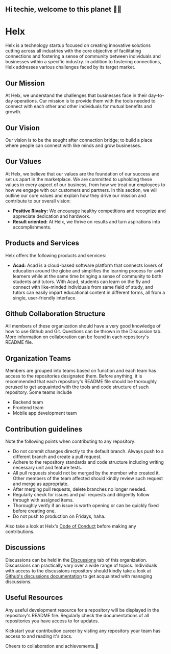 ## Hi techie, welcome to this planet 👩‍💻
# Helx

Helx is a technology startup focused on creating innovative solutions cutting across all industries with the core objective of facilitating connections and fostering a sense of community between individuals and businesses within a specific industry. In addition to fostering connections, Helx addresses various challenges faced by its target market.

## Our Mission
At Helx, we understand the challenges that businesses face in their day-to-day operations. Our mission is to provide them with the tools needed to connect with each other and other individuals for mutual benefits and growth.

## Our Vision
Our vision is to be the sought after connection bridge; to build a place where people can connect with like minds and grow businesses.

## Our Values
At Helx, we believe that our values are the foundation of our success and set us apart in the marketplace. We are committed to upholding these values in every aspect of our business, from how we treat our employees to how we engage with our customers and partners. In this section, we will outline our core values and explain how they drive our mission and contribute to our overall vision:

- **Positive Rivalry:** We encourage healthy competitions and recognize and appreciate dedication and hardwork.
- **Result oriented:** At Helx, we thrive on results and turn aspirations into accomplishments.

## Products and Services
Helx offers the following products and services:
- **Acad:** Acad is a cloud-based software platform that connects lovers of education around the globe and simplifies the learning process for avid learners while at the same time bringing a sense of community to both students and tutors. With Acad, students can learn on the fly and connect with like-minded individuals from same field of study, and tutors can easily impart educational content in different forms, all from a single, user-friendly interface.

## Github Collaboration Structure
 All members of these organization should have a very good knowledge of how to use Github and Git. Questions can be thrown in the Discussion tab. More information on collaboration can be found in each repository's README file.

## Organization Teams
Members are grouped into teams based on function and each team has access to the repositories designated them. Before anything, it is recommended that each repository's README file should be thoroughly perused to get acquainted with the tools and code structure of such repository. Some teams include
- Backend team
- Frontend team
- Mobile app development team

## Contribution guidelines
Note the following points when contributing to any repository:
- Do not commit changes directly to the default branch. Always push to a different branch and create a pull request.
- Adhere to the repository standards and code structure including writing necessary unit and feature tests.
- All pull requests should not be merged by the member who created it. Other members of the team affected should kindly review such request and merge as appropriate.
- After merging pull requests, delete branches no longer needed.
- Regularly check for issues and pull requests and diligently follow through with assigned items.
- Thoroughly verify if an issue is worth opening or can be quickly fixed before creating one.
- Do not push to production on Fridays, haha.

Also take a look at Helx's [Code of Conduct](https://github.com/Helx-Services/.github/blob/main/CODE_OF_CONDUCT.md) before making any contributions.

## Discussions
Discussions can be held in the [Discussions](https://github.com/orgs/Helx-Services/discussions) tab of this organization. Discussions can practically vary over a wide range of topics. Individuals with access to the discussions repository should kindly take a look at [Github's discussions documentation](https://docs.github.com/en/discussions/quickstart) to get acquainted with managing discussions.

## Useful Resources
Any useful development resource for a repository will be displayed in the repository's README file. Regularly check the documentations of all repositories you have access to for updates.

Kickstart your contribution career by visting any repository your team has access to and reading it's docs.


Cheers to collaboration and achievements.🎉
